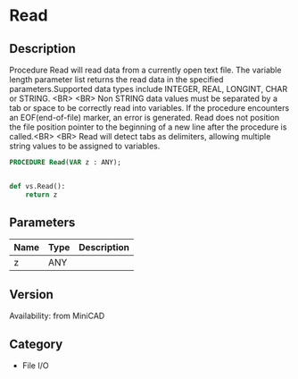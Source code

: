 # Read

## Description
Procedure Read will read data from a currently open text file. The variable length parameter list returns the read data in the specified parameters.Supported data types include INTEGER, REAL, LONGINT, CHAR or STRING. &lt;BR&gt;
&lt;BR&gt;
Non STRING data values must be separated by a tab or space to be correctly read into variables. If the procedure encounters an EOF(end-of-file) marker, an error is generated. Read does not position the file position pointer to the beginning of a new line after the procedure is called.&lt;BR&gt;
&lt;BR&gt;
Read will detect tabs as delimiters, allowing multiple string values to be assigned to variables.

```pascal
PROCEDURE Read(VAR z : ANY);
```

```python

def vs.Read():
    return z
```

## Parameters
|Name|Type|Description|
|---|---|---|
|z|ANY||

## Version
Availability: from MiniCAD
## Category
* File I/O

